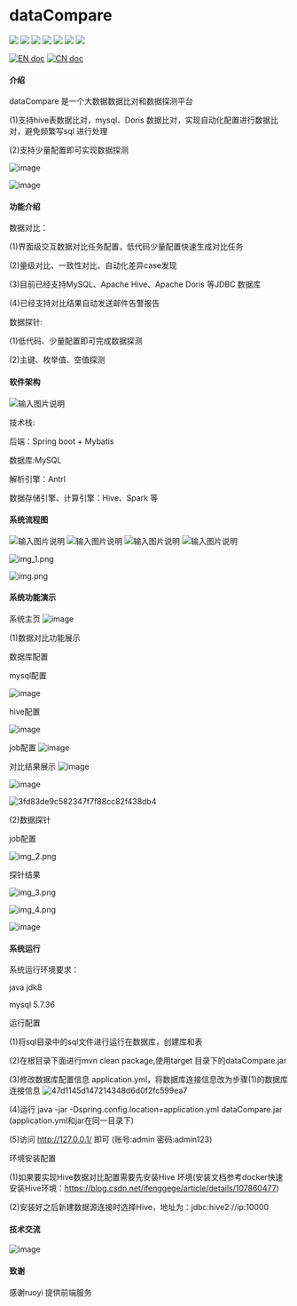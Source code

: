 # dataCompare
![](https://gitee.com/ZhuGeZiFang/data-compare/badge/star.svg)
![](https://gitee.com/ZhuGeZiFang/data-compare/badge/fork.svg?theme=gvp)
![](https://img.shields.io/github/stars/zhugezifang/dataCompare.svg?logo=GitHub)
![](https://img.shields.io/github/forks/zhugezifang/dataCompare.svg?logo=GitHub)
![](https://img.shields.io/github/watchers/zhugezifang/dataCompare.svg?logo=GitHub)
![](https://img.shields.io/github/license/zhugezifang/dataCompare.svg)
![](https://img.shields.io/github/v/release/zhugezifang/dataCompare?label=latest&style=flat-square)

[![EN doc](https://img.shields.io/badge/document-English-blue.svg)](README.md)
[![CN doc](https://img.shields.io/badge/文档-中文版-blue.svg)](README-CN.md)

#### 介绍
dataCompare 是一个大数据数据比对和数据探测平台

(1)支持hive表数据比对，mysql、Doris 数据比对，实现自动化配置进行数据比对，避免频繁写sql 进行处理

(2)支持少量配置即可实现数据探测

![image](https://user-images.githubusercontent.com/28300167/207563954-6e3dba02-84de-4881-9a23-371b88ed5b1e.png)

![image](https://user-images.githubusercontent.com/28300167/226346775-f1c1ed2d-8370-45db-878c-8ab81d9e402e.png)

#### 功能介绍

数据对比：

(1)界面级交互数据对比任务配置，低代码少量配置快速生成对比任务

(2)量级对比、一致性对比、自动化差异case发现

(3)目前已经支持MySQL、Apache Hive、Apache Doris 等JDBC 数据库

(4)已经支持对比结果自动发送邮件告警报告

数据探针:

(1)低代码、少量配置即可完成数据探测

(2)主键、枚举值、空值探测
#### 软件架构

![输入图片说明](image77.png)

技术栈:

后端：Spring boot + Mybatis

数据库:MySQL

解析引擎：Antrl

数据存储引擎、计算引擎：Hive、Spark 等


#### 系统流程图

![输入图片说明](image1.png)
![输入图片说明](image2.png)
![输入图片说明](image3.png)
![输入图片说明](image4.png)

![img_1.png](img_1.png)

![img.png](img.png)


#### 系统功能演示
系统主页
![image](https://user-images.githubusercontent.com/28300167/207257662-273fc531-c21e-437a-9d20-f15a533b58bd.png)

(1)数据对比功能展示

数据库配置

mysql配置

![image](https://user-images.githubusercontent.com/28300167/207256310-8c6d0be4-90c2-4a71-a49b-c54d3537a7bf.png)

hive配置

![image](https://user-images.githubusercontent.com/28300167/207497891-8dc317f6-06f3-4d53-96d5-400586e0a488.png)


job配置
![image](https://user-images.githubusercontent.com/28300167/207256145-7ce5eaa2-7030-4c2c-91d9-3e566162e91e.png)

对比结果展示
![image](https://user-images.githubusercontent.com/28300167/208607718-0767ff93-223a-408d-a586-7d509f278197.png)

![image](https://user-images.githubusercontent.com/28300167/207259977-fd2258a8-fce1-4a3b-85a3-2b6213e3b0a7.png)

![3fd83de9c582347f7f88cc82f438db4](https://user-images.githubusercontent.com/28300167/208607767-94cffce0-30f3-45ec-a280-978964e153bb.png)

(2)数据探针

job配置

![img_2.png](img_2.png)

探针结果

![img_3.png](img_3.png)

![img_4.png](img_4.png)

![image](https://user-images.githubusercontent.com/28300167/229501053-4e33b6fb-851a-4fb2-9b19-16308359f57e.png)

#### 系统运行
系统运行环境要求：

java jdk8

mysql 5.7.36

运行配置

(1)将sql目录中的sql文件进行运行在数据库，创建库和表

(2)在根目录下面进行mvn clean package,使用target 目录下的dataCompare.jar

(3)修改数据库配置信息 application.yml，将数据库连接信息改为步骤(1)的数据库连接信息
![47d1145d147214348d6d0f2fc599ea7](https://user-images.githubusercontent.com/28300167/219598181-5731e845-a49e-43af-a96c-db6d6148b11a.png)

(4)运行 java -jar -Dspring.config.location=application.yml dataCompare.jar (application.yml和jar在同一目录下)

(5)访问 http://127.0.0.1/ 即可 (账号:admin 密码:admin123)

环境安装配置

(1)如果要实现Hive数据对比配置需要先安装Hive 环境(安装文档参考docker快速安装Hive环境：https://blog.csdn.net/ifenggege/article/details/107860477)

(2)安装好之后新建数据源连接时选择Hive，地址为：jdbc:hive2://ip:10000 


#### 技术交流
![image](https://user-images.githubusercontent.com/28300167/207255900-152d6834-9602-4ada-91ca-ad9906d89bf8.png)


#### 致谢
感谢ruoyi 提供前端服务
